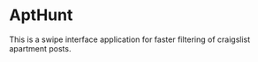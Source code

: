 # AptHunt

This is a swipe interface application for faster filtering of craigslist apartment posts. 
